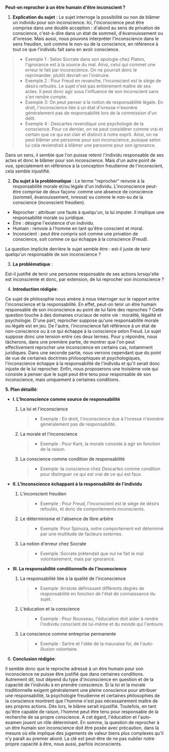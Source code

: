 **Peut-on reprocher à un être humain d'être inconscient ?**

1. **Explication du sujet** :
Le sujet interroge la possibilité ou non de blâmer un individu pour son inconscience. Ici, l'inconscience peut être comprise dans une double acception : d'abord au sens de privation de conscience, c'est-à-dire dans un état de sommeil, d'évanouissement ou d'ivresse. Mais aussi, nous pouvons interpréter l'inconscience dans le sens freudien, soit comme le non-su de la conscience, en référence à tout ce que l'individu fait sans en avoir conscience.

> - Exemple 1 : Selon Socrate dans son apologie chez Platon, l'ignorance est à la source du mal. Ainsi, celui qui commet une erreur le fait par inconscience. On ne pourrait donc le reprimander, plutôt devrait-on l'instruire.
> - Exemple 2 : Pour Freud en revanche, l'inconscient est le siège de désirs refoulés. Le sujet n'est pas entièrement maître de ses actes. Il peut donc agir sous l'influence de son inconscient sans s'en rendre compte.
> - Exemple 3: On peut penser à la notion de responsabilité légale. En droit, l'inconscience liée à un état d'ivresse n'exonère généralement pas de responsabilité lors de la commission d'un délit.
> - Exemple 4 : Descartes revendique une psychologie de la conscience. Pour ce dernier, on ne peut considérer comme vrai et certain que ce qui est clair et distinct à notre esprit. Ainsi, on ne peut blâmer une personne pour son inconscience, puisque selon lui cela reviendrait à blâmer une personne pour son ignorance.

Dans un sens, il semble que l'on puisse retenir l'individu responsable de ses actes et donc le blâmer pour son inconscience. Mais d'un autre point de vue, spécialement en référence à la conception freudienne de l'inconscient, cela semble injustifié.

2. **Du sujet à la problématique** :
Le terme "reprocher" renvoie à la responsabilité morale et/ou légale d'un individu. L'inconscience peut-être comprise de deux façons: comme une absence de conscience (sommeil, évanouissement, ivresse) ou comme le non-su de la conscience (inconscient freudien).

 - Reprocher : attribuer une faute à quelqu'un, la lui imputer. Il implique une responsabilité morale ou juridique.
 - Être : désigne l'existence d'un individu.
 - Humain : renvoie à l'homme en tant qu'être conscient et moral. 
 - Inconscient : peut être compris soit comme une privation de conscience, soit comme ce qui échappe à la conscience (Freud).

La question implicite derrière le sujet semble être : est-il juste de tenir quelqu'un responsable de son inconscience ? 

3. **La problématique** :

Est-il justifié de tenir une personne responsable de ses actions lorsqu'elle est inconsciente et donc, par extension, de lui reprocher son inconscience ?

4. **Introduction rédigée**: 

Ce sujet de philosophie nous amène à nous interroger sur le rapport entre l'inconscience et la responsabilité. En effet, peut-on tenir un être humain responsable de son inconscience au point de lui faire des reproches ? Cette question touche à des domaines cruciaux de notre vie : moralité, légalité et psychologie. D'une part, reprocher suppose qu'une responsabilité morale ou légale est en jeu. De l'autre, l'inconscience fait référence à un état de non-conscience ou à ce qui échappe à la conscience selon Freud. Le sujet suppose donc une tension entre ces deux termes. Pour y répondre, nous tâcherons, dans une première partie, de montrer que l'on peut effectivement reprocher une inconscience en certains cas, notamment juridiques. Dans une seconde partie, nous verrons cependant que du point de vue de certaines doctrines philosophiques et psychologiques, l'inconscience échappe à la responsabilité de l'individu et qu'il serait donc injuste de le lui reprocher. Enfin, nous proposerons une troisième voie qui consiste à penser que le sujet peut être tenu pour responsable de son inconscience, mais uniquement à certaines conditions.

**5. Plan détaillé**:

* **I. L'Inconscience comme source de responsabilité**

    1. La loi et l'inconscience
          > - Exemple : En droit, l'inconscience due à l'ivresse n'exonère généralement pas de responsabilité.
    
    2. La morale et l'inconscience 
          > - Exemple : Pour Kant, la morale consiste à agir en fonction de la raison.

    3. La conscience comme condition de responsabilité
          > - Exemple :la conscience chez Descartes comme condition pour distinguer ce qui est vrai de ce qui est faux.


* **II. L'Inconscience échappant à la responsabilité de l'individu**

    1. L'inconscient freudien 
          > - Exemple :  Pour Freud, l'inconscient est le siège de désirs refoulés, et donc de comportements inconscients.
    
    2. Le déterminisme et l'absence de libre arbitre
          > - Exemple :Pour Spinoza, notre comportement est déterminé par une multitude de facteurs externes.
          
    3. La notion d'erreur chez Socrate 
          > - Exemple :Socrate prétendait que nul ne fait le mal volontairement, mais par ignorance.


* **III. La responsabilité conditionnelle de l'inconscience**

    1. La responsabilité liée à la qualité de l'inconscience
          > - Exemple :Aristote définissant différents degrés de responsabilité en fonction de l'état de connaissance du sujet.
    
    2. L'éducation et la conscience 
          > - Exemple : Pour Rousseau, l'éducation doit aider à rendre l'individu conscient de lui-même et du monde qui l'entoure.
          
    3. La conscience comme entreprise permanente 
          > - Exemple : Sartre et l'idée de la mauvaise foi, de l'auto-illusion volontaire.

 6. **Conclusion rédigée**: 

Il semble donc que le reproche adressé à un être humain pour son inconscience ne puisse être justifié que dans certaines conditions. Autrement dit, tout dépend du type d'inconscience en question et de la capacité de l'individu à en prendre conscience. Si la loi et la morale traditionnelle exigent généralement une pleine conscience pour attribuer une responsabilité, la psychologie freudienne et certaines philosophies de la conscience montrent que l'homme n'est pas nécessairement maître de ses propres actions. Dès lors, le blâme serait injustifié. Toutefois, en tant qu'être capable de raison, l'homme peut être tenu pour responsable de la recherche de sa propre conscience. A cet égard, l'éducation et l'auto-examen jouent un rôle déterminant. En somme, la question de reprocher à un être humain son inconscience doit être posée avec précaution, dans la mesure où elle implique des jugements de valeur biens plus complexes qu'il n'y paraît au premier abord. La clé est peut-être de ne pas oublier notre propre capacité à être, nous aussi, parfois inconscients.
